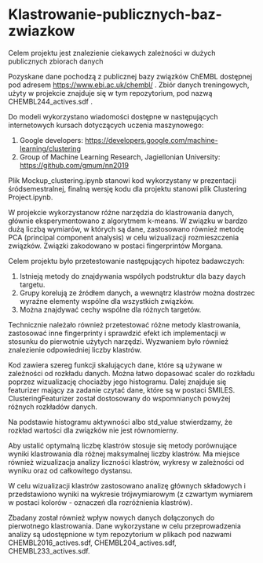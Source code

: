 # Klastrowanie-publicznych-baz-zwiazkow

Celem projektu jest znalezienie ciekawych zależności w dużych publicznych zbiorach danych

Pozyskane dane pochodzą z publicznej bazy związków ChEMBL dostępnej pod adresem https://www.ebi.ac.uk/chembl/ . Zbiór danych treningowych, użyty w projekcie znajduje się w tym repozytorium, pod nazwą CHEMBL244_actives.sdf .

Do modeli wykorzystano wiadomości dostępne w następujących internetowych kursach dotyczących uczenia maszynowego:
1. Google developers: https://developers.google.com/machine-learning/clustering
2. Group of Machine Learning Research, Jagiellonian University: https://github.com/gmum/nn2019

Plik Mockup_clustering.ipynb stanowi kod wykorzystany w prezentacji śródsemestralnej, finalną wersję kodu dla projektu stanowi plik Clustering Project.ipynb.

W projekcie wykorzystanow różne narzędzia do klastrowania danych, głównie eksperymentowano z algorytmem k-means. W związku w bardzo dużą liczbą wymiarów, w których są dane, zastosowano również metodę PCA (principal component analysis) w celu wizualizacji rozmieszczenia związków. Związki zakodowano w postaci fingerprintów Morgana.

Celem projektu było przetestowanie następujących hipotez badawczych:
1. Istnieją metody do znajdywania  wspólych podstruktur dla  bazy daych targetu.
2. Grupy korelują ze źródłem danych, a wewnątrz klastrów można dostrzec wyraźne elementy wspólne dla wszystkich związków.
3. Można znajdywać cechy wspólne dla różnych targetów.

Technicznie należało również przetestować różne metody klastrowania, zastosować inne fingerprinty i sprawdzić efekt ich implementacji w stosunku do pierwotnie użytych narzędzi. Wyzwaniem było również znalezienie odpowiedniej liczby klastrów.

Kod zawiera szereg funkcji skalujących dane, które są używane w zależności od rozkładu danych. Można łatwo dopasować scaler do rozkładu poprzez wizualizację chociażby jego histogramu. Dalej znajduje się featurizer mający za zadanie czytać dane, które są w postaci SMILES. ClusteringFeaturizer został dostosowany do wspomnianych powyżej różnych rozkładów danych.

Na podstawie histogramu aktywności albo std_value stwierdzamy, że rozkład wartości dla związków nie jest równomierny.

Aby ustalić optymalną liczbę klastrów stosuje się metody porównujące wyniki klastrowania dla różnej maksymalnej liczby klastrów. Ma miejsce również wizualizacja analizy liczności klastrów, wykresy w zależności od wyniku oraz od całkowitego dystansu.

W celu wizualizacji klastrów zastosowano analizę głównych składowych i przedstawiono wyniki na wykresie trójwymiarowym (z czwartym wymiarem w postaci kolorów - oznaczeń dla rozróżnienia klastrów).

Zbadany został również wpływ nowych danych dołączonych do pierwotnego klastrowania. Dane wykorzystane w celu przeprowadzenia analizy są udostępnione w tym repozytorium w plikach pod nazwami CHEMBL2016_actives.sdf, CHEMBL204_actives.sdf, CHEMBL233_actives.sdf. 
